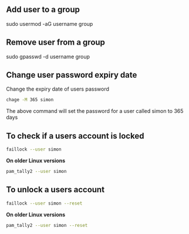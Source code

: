 ## Add user to a group
sudo usermod -aG username group

## Remove user from a group
sudo gpasswd -d username group

## Change user password expiry date
Change the expiry date of users password
```bash
chage -M 365 simon
```
The above command will set the password for a user called simon to 365 days

## To check if a users account is locked
```bash
faillock --user simon
```
**On older Linux versions**
```bash
pam_tally2 --user simon
```
## To unlock a users account
```bash
faillock --user simon --reset
```
**On older Linux versions**
```bash
pam_tally2 --user simon --reset
```
